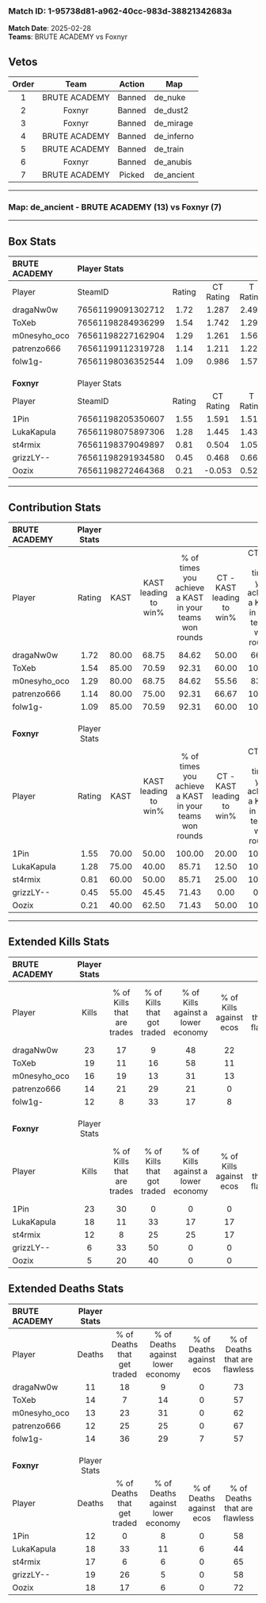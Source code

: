 ### Match ID: 1-95738d81-a962-40cc-983d-38821342683a  
**Match Date**: 2025-02-28  
**Teams**: BRUTE ACADEMY vs Foxnyr  

## Vetos  

| Order | Team | Action | Map |
| :---: | :--: | :----: | --- |
| 1 | BRUTE ACADEMY | Banned | de_nuke |
| 2 | Foxnyr | Banned | de_dust2 |
| 3 | Foxnyr | Banned | de_mirage |
| 4 | BRUTE ACADEMY | Banned | de_inferno |
| 5 | BRUTE ACADEMY | Banned | de_train |
| 6 | Foxnyr | Banned | de_anubis |
| 7 | BRUTE ACADEMY | Picked | de_ancient |

---  

### **Map**: de_ancient - BRUTE ACADEMY (13) vs Foxnyr (7)  
---  

## Box Stats  

| **BRUTE ACADEMY** | Player Stats      |        |           |          |       |       |       |         |        |      |     |
| :- | :- | :-: | :-: | :-: | :-: | :-: | :-: | :-: | :-: | :-: | :-: |
| Player            | SteamID           | Rating | CT Rating | T Rating | KAST  |  ADR  | Kills | Assists | Deaths | K/D  | HS% |
| dragaNw0w         | 76561199091302712 |  1.72  |   1.287   |  2.493   | 80.00 | 109.2 |  23   |    4    |   11   | 2.09 | 52  |
| ToXeb             | 76561198284936299 |  1.54  |   1.742   |  1.299   | 85.00 | 113.5 |  19   |    9    |   14   | 1.36 | 57  |
| m0nesyho_oco      | 76561198227162904 |  1.29  |   1.261   |  1.569   | 80.00 | 85.8  |  16   |    6    |   13   | 1.23 | 25  |
| patrenzo666       | 76561199112319728 |  1.14  |   1.211   |  1.224   | 80.00 | 62.7  |  14   |    1    |   12   | 1.17 | 57  |
| folw1g-           | 76561198036352544 |  1.09  |   0.986   |  1.574   | 85.00 | 70.5  |  12   |    7    |   14   | 0.86 | 50  |
|                   |                   |        |           |          |       |       |       |         |        |      |     |
|                   |                   |        |           |          |       |       |       |         |        |      |     |
|                   |                   |        |           |          |       |       |       |         |        |      |     |
| **Foxnyr**        | Player Stats      |        |           |          |       |       |       |         |        |      |     |
| Player            | SteamID           | Rating | CT Rating | T Rating | KAST  |  ADR  | Kills | Assists | Deaths | K/D  | HS% |
| 1Pin              | 76561198205350607 |  1.55  |   1.591   |  1.517   | 70.00 | 93.0  |  23   |    2    |   12   | 1.92 | 39  |
| LukaKapula        | 76561198075897306 |  1.28  |   1.445   |  1.430   | 75.00 | 105.9 |  18   |    6    |   18   | 1.00 | 55  |
| st4rmix           | 76561198379049897 |  0.81  |   0.504   |  1.054   | 60.00 | 67.9  |  12   |    5    |   17   | 0.71 | 58  |
| grizzLY--         | 76561198291934580 |  0.45  |   0.468   |  0.667   | 55.00 | 59.0  |   6   |   10    |   19   | 0.32 | 50  |
| Oozix             | 76561198272464368 |  0.21  |  -0.053   |  0.522   | 40.00 | 35.1  |   5   |    2    |   18   | 0.28 | 40  |
---  

## Contribution Stats  

| **BRUTE ACADEMY** | Player Stats |       |                      |                                                        |                           |                                                             |                          |                                                            |
| :- | :-: | :-: | :-: | :-: | :-: | :-: | :-: | :-: |
| Player            |    Rating    | KAST  | KAST leading to win% | % of times you achieve a KAST in your teams won rounds | CT - KAST leading to win% | CT - % of times you achieve a KAST in your teams won rounds | T - KAST leading to win% | T - % of times you achieve a KAST in your teams won rounds |
| dragaNw0w         |     1.72     | 80.00 |        68.75         |                         84.62                          |           50.00           |                            66.67                            |          87.50           |                           100.00                           |
| ToXeb             |     1.54     | 85.00 |        70.59         |                         92.31                          |           60.00           |                           100.00                            |          85.71           |                           85.71                            |
| m0nesyho_oco      |     1.29     | 80.00 |        68.75         |                         84.62                          |           55.56           |                            83.33                            |          85.71           |                           85.71                            |
| patrenzo666       |     1.14     | 80.00 |        75.00         |                         92.31                          |           66.67           |                           100.00                            |          85.71           |                           85.71                            |
| folw1g-           |     1.09     | 85.00 |        70.59         |                         92.31                          |           60.00           |                           100.00                            |          85.71           |                           85.71                            |
|                   |              |       |                      |                                                        |                           |                                                             |                          |                                                            |
|                   |              |       |                      |                                                        |                           |                                                             |                          |                                                            |
|                   |              |       |                      |                                                        |                           |                                                             |                          |                                                            |
| **Foxnyr**        | Player Stats |       |                      |                                                        |                           |                                                             |                          |                                                            |
| Player            |    Rating    | KAST  | KAST leading to win% | % of times you achieve a KAST in your teams won rounds | CT - KAST leading to win% | CT - % of times you achieve a KAST in your teams won rounds | T - KAST leading to win% | T - % of times you achieve a KAST in your teams won rounds |
| 1Pin              |     1.55     | 70.00 |        50.00         |                         100.00                         |           20.00           |                           100.00                            |          66.67           |                           100.00                           |
| LukaKapula        |     1.28     | 75.00 |        40.00         |                         85.71                          |           12.50           |                           100.00                            |          71.43           |                           83.33                            |
| st4rmix           |     0.81     | 60.00 |        50.00         |                         85.71                          |           25.00           |                           100.00                            |          62.50           |                           83.33                            |
| grizzLY--         |     0.45     | 55.00 |        45.45         |                         71.43                          |           0.00            |                            0.00                             |          83.33           |                           83.33                            |
| Oozix             |     0.21     | 40.00 |        62.50         |                         71.43                          |           50.00           |                           100.00                            |          66.67           |                           66.67                            |
---  

## Extended Kills Stats  

| **BRUTE ACADEMY** | Player Stats |                            |                            |                                    |                         |                              |                                 |                                       |                    |           |
| :- | :-: | :-: | :-: | :-: | :-: | :-: | :-: | :-: | :-: | :-: |
| Player            |    Kills     | % of Kills that are trades | % of Kills that got traded | % of Kills against a lower economy | % of Kills against ecos | % of Kills that are flawless | % of Kills that are close duels | % of Kills that are assisted by flash | Pistol Round Kills | AWP Kills |
| dragaNw0w         |      23      |             17             |             9              |                 48                 |           22            |              57              |               17                |                   0                   |         5          |     0     |
| ToXeb             |      19      |             11             |             16             |                 58                 |           11            |              68              |                5                |                   0                   |         0          |     0     |
| m0nesyho_oco      |      16      |             19             |             13             |                 31                 |           13            |              69              |                6                |                   6                   |         1          |     8     |
| patrenzo666       |      14      |             21             |             29             |                 21                 |            0            |              50              |               14                |                   7                   |         1          |     0     |
| folw1g-           |      12      |             8              |             33             |                 17                 |            8            |              42              |                8                |                   0                   |         1          |     0     |
|                   |              |                            |                            |                                    |                         |                              |                                 |                                       |                    |           |
|                   |              |                            |                            |                                    |                         |                              |                                 |                                       |                    |           |
|                   |              |                            |                            |                                    |                         |                              |                                 |                                       |                    |           |
| **Foxnyr**        | Player Stats |                            |                            |                                    |                         |                              |                                 |                                       |                    |           |
| Player            |    Kills     | % of Kills that are trades | % of Kills that got traded | % of Kills against a lower economy | % of Kills against ecos | % of Kills that are flawless | % of Kills that are close duels | % of Kills that are assisted by flash | Pistol Round Kills | AWP Kills |
| 1Pin              |      23      |             30             |             0              |                 0                  |            0            |              78              |                9                |                   4                   |         5          |     0     |
| LukaKapula        |      18      |             11             |             33             |                 17                 |           17            |              67              |                6                |                   6                   |         2          |     0     |
| st4rmix           |      12      |             8              |             25             |                 25                 |           17            |              33              |                0                |                   0                   |         0          |     0     |
| grizzLY--         |      6       |             33             |             50             |                 0                  |            0            |              83              |                0                |                  17                   |         2          |     0     |
| Oozix             |      5       |             20             |             40             |                 0                  |            0            |              20              |                0                |                   0                   |         0          |     1     |
## Extended Deaths Stats  

| **BRUTE ACADEMY** | Player Stats |                             |                                   |                          |                               |                            |                           |               |
| :- | :-: | :-: | :-: | :-: | :-: | :-: | :-: | :-: |
| Player            |    Deaths    | % of Deaths that get traded | % of Deaths against lower economy | % of Deaths against ecos | % of Deaths that are flawless | % of Deaths that are close | % of Deaths while blinded | Deaths to AWP |
| dragaNw0w         |      11      |             18              |                 9                 |            0             |              73               |             9              |             0             |       0       |
| ToXeb             |      14      |              7              |                14                 |            0             |              57               |             7              |            14             |       0       |
| m0nesyho_oco      |      13      |             23              |                31                 |            0             |              62               |             0              |             8             |       0       |
| patrenzo666       |      12      |             25              |                25                 |            0             |              67               |             0              |             0             |       1       |
| folw1g-           |      14      |             36              |                29                 |            7             |              57               |             7              |             0             |       0       |
|                   |              |                             |                                   |                          |                               |                            |                           |               |
|                   |              |                             |                                   |                          |                               |                            |                           |               |
|                   |              |                             |                                   |                          |                               |                            |                           |               |
| **Foxnyr**        | Player Stats |                             |                                   |                          |                               |                            |                           |               |
| Player            |    Deaths    | % of Deaths that get traded | % of Deaths against lower economy | % of Deaths against ecos | % of Deaths that are flawless | % of Deaths that are close | % of Deaths while blinded | Deaths to AWP |
| 1Pin              |      12      |              0              |                 8                 |            0             |              58               |             8              |             0             |       0       |
| LukaKapula        |      18      |             33              |                11                 |            6             |              44               |             17             |             0             |       1       |
| st4rmix           |      17      |              6              |                 6                 |            0             |              65               |             6              |             0             |       3       |
| grizzLY--         |      19      |             26              |                 5                 |            0             |              58               |             16             |             0             |       2       |
| Oozix             |      18      |             17              |                 6                 |            0             |              72               |             6              |            11             |       2       |
